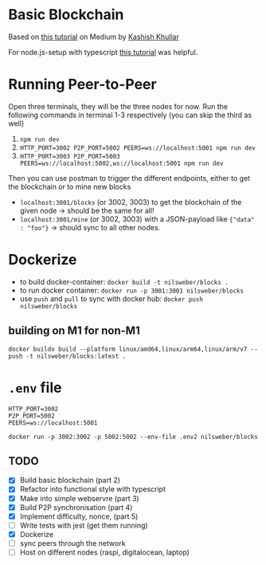 # Basic Blockchain

Based on [this tutorial](https://medium.com/coinmonks/implementing-blockchain-and-cryptocurrency-with-pow-consensus-algorithm-part-1-545fb32be0c2) on Medium by [Kashish Khullar](https://medium.com/@kashishkhullar)

For node.js-setup with typescript [this tutorial](https://khalilstemmler.com/blogs/typescript/node-starter-project/) was helpful.


# Running Peer-to-Peer
Open three terminals, they will be the three nodes for now. Run the following commands in terminal 1-3 respectively (you can skip the third as well)

1. `npm run dev`
2. `HTTP_PORT=3002 P2P_PORT=5002 PEERS=ws://localhost:5001 npm run dev`
3. `HTTP_PORT=3003 P2P_PORT=5003 PEERS=ws://localhost:5002,ws://localhost:5001 npm run dev`

Then you can use postman to trigger the different endpoints, either to get the blockchain or to mine new blocks
- `localhost:3001/blocks` (or 3002, 3003) to get the blockchain of the given node -> should be the same for all!
- `localhost:3001/mine` (or 3002, 3003) with a JSON-payload like `{"data" : "foo"}` -> should sync to all other nodes.
  
# Dockerize
- to build docker-container: `docker build -t nilsweber/blocks .`
- to run docker container: `docker run -p 3001:3001 nilsweber/blocks`
- use `push` and `pull` to sync with docker hub: `docker push nilsweber/blocks`
  
## building on M1 for non-M1
`docker buildx build --platform linux/amd64,linux/arm64,linux/arm/v7 --push -t nilsweber/blocks:latest .`


# `.env` file
```
HTTP_PORT=3002
P2P_PORT=5002
PEERS=ws://localhost:5001
```

`docker run -p 3002:3002 -p 5002:5002 --env-file .env2 nilsweber/blocks`

## TODO
- [x] Build basic blockchain (part 2) 
- [x] Refactor into functional style with typescript
- [x] Make into simple webservre (part 3)
- [x] Build P2P synchronisation (part 4)
- [x] Implement difficulty, nonce, (part 5)
- [ ] Write tests with jest (get them running)
- [x] Dockerize
- [ ] sync peers through the network
- [ ] Host on different nodes (raspi, digitalocean, laptop)
